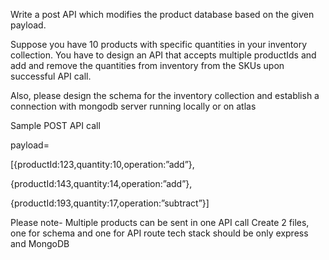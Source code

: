 Write a post API which modifies the product database based on the given payload.

Suppose you have 10 products with specific quantities in your inventory collection. You have to design an API that accepts multiple productIds and add and remove the quantities from inventory from the SKUs upon successful API call.

Also, please design the schema for the inventory collection and establish a connection with mongodb server running locally or on atlas

Sample POST API call

payload=

[{productId:123,quantity:10,operation:”add”},

{productId:143,quantity:14,operation:”add”},

{productId:193,quantity:17,operation:”subtract”}]

Please note-
Multiple products can be sent in one API call
Create 2 files, one for schema and one for API route
tech stack should be only express and MongoDB
